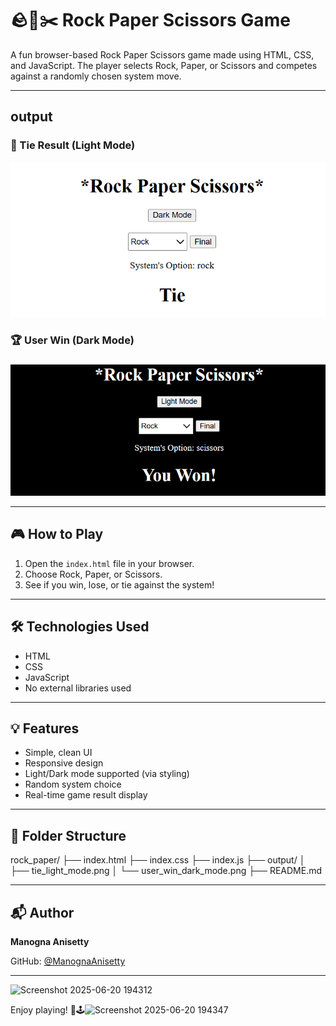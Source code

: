 # 🪨📄✂️ Rock Paper Scissors Game

A fun browser-based Rock Paper Scissors game made using HTML, CSS, and JavaScript. The player selects Rock, Paper, or Scissors and competes against a randomly chosen system move.

---

## output

### 🤝 Tie Result (Light Mode)
![Tie Light Mode](output/tie_light_mode.png)

### 🏆 User Win (Dark Mode)
![User Win Dark Mode](output/user_win_dark_mode.png)

---

## 🎮 How to Play

1. Open the `index.html` file in your browser.
2. Choose Rock, Paper, or Scissors.
3. See if you win, lose, or tie against the system!

---

## 🛠️ Technologies Used

- HTML
- CSS
- JavaScript
- No external libraries used

---

## 💡 Features

- Simple, clean UI
- Responsive design
- Light/Dark mode supported (via styling)
- Random system choice
- Real-time game result display

---

## 📂 Folder Structure

rock_paper/
├── index.html
├── index.css
├── index.js
├── output/
│ ├── tie_light_mode.png
│ └── user_win_dark_mode.png
├── README.md

---

## 📬 Author

**Manogna Anisetty**

GitHub: [@ManognaAnisetty](https://github.com/ManognaAnisetty)

---
![Screenshot 2025-06-20 194312](https://github.com/user-attachments/assets/f37cebed-6699-47ec-ab68-8006e90a5e85)

Enjoy playing! 🎉🕹️![Screenshot 2025-06-20 194347](https://github.com/user-attachments/assets/57ca7aad-290e-4896-972d-a80617ea2515)
